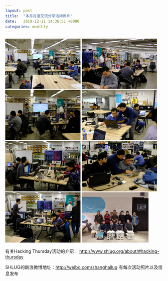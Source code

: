 ```yaml
---
layout: post
title:  "本月月度交流分享活动照片"
date:   2019-12-21 14:36:51 +0000
categories: monthly
---
```


[<img src='https://raw.githubusercontent.com/shanghailug/res2019q4/master/jc21.monthly/jc21_1423_4500+08.240x160.jpg'>](https://raw.githubusercontent.com/shanghailug/res2019q4/master/jc21.monthly/jc21_1423_4500+08.JPG)
[<img src='https://raw.githubusercontent.com/shanghailug/res2019q4/master/jc21.monthly/jc21_1436_2700+08.240x160.jpg'>](https://raw.githubusercontent.com/shanghailug/res2019q4/master/jc21.monthly/jc21_1436_2700+08.JPG)
[<img src='https://raw.githubusercontent.com/shanghailug/res2019q4/master/jc21.monthly/jc21_1439_0700+08.240x160.jpg'>](https://raw.githubusercontent.com/shanghailug/res2019q4/master/jc21.monthly/jc21_1439_0700+08.JPG)
[<img src='https://raw.githubusercontent.com/shanghailug/res2019q4/master/jc21.monthly/jc21_1500_4600+08.240x160.jpg'>](https://raw.githubusercontent.com/shanghailug/res2019q4/master/jc21.monthly/jc21_1500_4600+08.JPG)
[<img src='https://raw.githubusercontent.com/shanghailug/res2019q4/master/jc21.monthly/jc21_1516_3700+08.240x160.jpg'>](https://raw.githubusercontent.com/shanghailug/res2019q4/master/jc21.monthly/jc21_1516_3700+08.JPG)
[<img src='https://raw.githubusercontent.com/shanghailug/res2019q4/master/jc21.monthly/jc21_1532_0800+08.240x160.jpg'>](https://raw.githubusercontent.com/shanghailug/res2019q4/master/jc21.monthly/jc21_1532_0800+08.JPG)
[<img src='https://raw.githubusercontent.com/shanghailug/res2019q4/master/jc21.monthly/jc21_1621_0700+08.240x160.jpg'>](https://raw.githubusercontent.com/shanghailug/res2019q4/master/jc21.monthly/jc21_1621_0700+08.JPG)
[<img src='https://raw.githubusercontent.com/shanghailug/res2019q4/master/jc21.monthly/合影.240x160.jpg'>](https://raw.githubusercontent.com/shanghailug/res2019q4/master/jc21.monthly/合影.jpg)

有关Hacking Thursday活动的介绍：
http://www.shlug.org/about/#hacking-thursday

SHLUG的新浪微博地址：http://weibo.com/shanghailug 有每次活动照片以及信息发布


